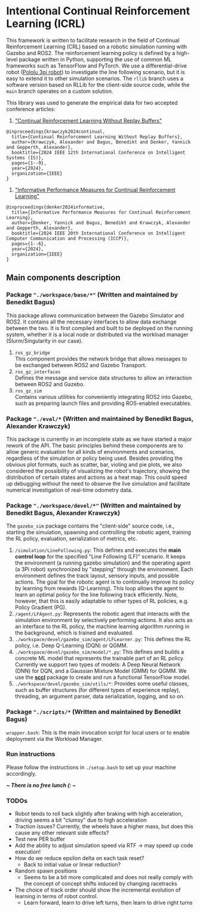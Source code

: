 # Intentional Continual Reinforcement Learning (ICRL)

This framework is written to facilitate research in the field of Continual Reinforcement Learning (CRL) based on a robotic simulation running with Gazebo and ROS2. The reinforcement learning policy is defined by a high-level package written in Python, supporting the use of common ML frameworks such as TensorFlow and PyTorch. We use a differential-drive robot ([Pololu 3pi robot](https://www.pololu.com/product/975)) to investigate the line following scenario, but it is easy to extend it to other simulation scenarios. The `rllib` branch uses a software version based on RLLib for the client-side source code, while the `main` branch operates on a custom solution.

This library was used to generate the empirical data for two accepted conference articles:

1) ["Continual Reinforcement Learning Without Replay Buffers"](https://ieeexplore.ieee.org/abstract/document/10705256)
```
@inproceedings{krawczyk2024continual,
  title={Continual Reinforcement Learning Without Replay Buffers},
  author={Krawczyk, Alexander and Bagus, Benedikt and Denker, Yannick and Gepperth, Alexander},
  booktitle={2024 IEEE 12th International Conference on Intelligent Systems (IS)},
  pages={1--9},
  year={2024},
  organization={IEEE}
}
```
1) ["Informative Performance Measures for Continual Reinforcement Learning"](https://ieeexplore.ieee.org/abstract/document/10793039)
```
@inproceedings{denker2024informative,
  title={Informative Performance Measures for Continual Reinforcement Learning},
  author={Denker, Yannick and Bagus, Benedikt and Krawczyk, Alexander and Gepperth, Alexander},
  booktitle={2024 IEEE 20th International Conference on Intelligent Computer Communication and Processing (ICCP)},
  pages={1--6},
  year={2024},
  organization={IEEE}
}
```

## Main components description

### Package `"./workspace/base/*"` (Written and maintained by Benedikt Bagus)
This package allows communication between the Gazebo Simulator and ROS2. It contains all the necessary interfaces to allow data exchange between the two. It is first compiled and built to be deployed on the running system, whether it is a local node or distributed via the workload manager (Slurm/Singularity in our case).
1) `ros_gz_bridge` \
This component provides the network bridge that allows messages to be exchanged between ROS2 and Gazebo Transport.
1) `ros_gz_interfaces` \
Defines the message and service data structures to allow an interaction between ROS2 and Gazebo.
2) `ros_gz_sim` \
Contains various utilities for conveniently integrating ROS2 into Gazebo, such as preparing launch files and providing ROS-enabled executables.

### Package `"./eval/*` (Written and maintained by Benedikt Bagus, Alexander Krawczyk)
This package is currently in an incomplete state as we have started a major rework of the API. The basic principles behind these components are to allow generic evaluation for all kinds of environments and scenarios, regardless of the simulation or policy being used. Besides providing the obvious plot formats, such as scatter, bar, violing and pie plots, we also considered the possibility of visualizing the robot's trajectory, showing the distribution of certain states and actions as a heat map. This could speed up debugging without the need to observe the live simulation and facilitate numerical investigation of real-time odometry data.

### Package `"./workspace/devel/*"` (Written and maintained by Benedikt Bagus, Alexander Krawczyk)
The `gazebo_sim` package contains the "client-side" source code, i.e., starting the simulation, spawning and controlling the robotic agent, training the RL policy, evaluation, serialization of metrics, etc.
1) `/simulation/LineFollowing.py`: This defines and executes the **main control loop** for the specified "Line Following (LF)" scenario. It keeps the environment (a running gazebo simulation) and the operating agent (a 3Pi robot) synchronized by "stepping" through the environment. Each environment defines the track layout, sensory inputs, and possible actions. The goal for the robotic agent is to continually improve its policy by learning from rewards (Q-Learning). This loop allows the agent to learn an optimal policy for the line following track efficiently. Note, however, that this is easily adaptable to other types of RL policies, e.g. Policy Gradient (PG).
2) `/agent/LFAgent.py`: Represents the robotic agent that interacts with the simulation environment by selectively performing actions. It also acts as an interface to the RL policy, the machine learning algorithm running in the background, which is trained and evaluated.
3) `./workspace/devel/gazebo_sim/agent/LFLearner.py`: This defines the RL policy, i.e. Deep Q-Learning (DQN) or QGMM. 
4) `./workspace/devel/gazebo_sim/model/*.py`: This defines and builds a concrete ML model that represents the trainable part of an RL policy. Currently we support two types of models: A Deep Neural Network (DNN) for DQN, and a Gaussian Mixture Model (GMM) for QGMM. We use the [**sccl**](https://github.com/Alexk1704/scclv2) package to create and run a functional TensorFlow model.
5) `./workspace/devel/gazebo_sim/utils/*`: Provides some useful classes, such as buffer structures (for different types of experience replay), threading, an argument parser, data serialization, logging, and so on.

### Package `"./scripts/*` (Written and maintained by Benedikt Bagus)
`wrapper.bash`: This is the main invocation script for local users or to enable deployment via the Workload Manager.

### Run instructions
Please follow the instructions in `./setup.bash` to set up your machine accordingly.

***~ There is no free lunch (: ~***

### TODOs
* Robot tends to roll back slightly after braking with high acceleration, driving seems a bit "clumsy" due to high acceleration
* Traction issues? Currently, the wheels have a higher mass, but does this cause any other relevant side effects?
* Test new PER buffer
* Add the ability to adjust simulation speed via RTF -> may speed up code execution!
* How do we reduce epsilon delta on each task reset?
  * Back to initial value or linear reduction?
* Random spawn positions
  * Seems to be a bit more complicated and does not really comply with the concept of concept shifts induced by changing racetracks
* The choice of track order should show the incremental evolution of learning in terms of robot control.
  * Learn forward, learn to drive left turns, then learn to drive right turns